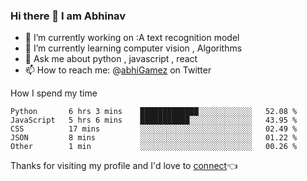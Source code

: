 ### Hi there 👋 I am Abhinav


 - 🔭 I’m currently working on :A text recognition model
 - 🌱 I’m currently learning computer vision , Algorithms
 - 💬 Ask me about python , javascript , react 
 - 📫 How to reach me: @[abhiGamez](https://twitter.com/abhiGamez) on Twitter
 
 How I spend my time

<!--START_SECTION:waka-->
```text
Python       6 hrs 3 mins    █████████████░░░░░░░░░░░░   52.08 % 
JavaScript   5 hrs 6 mins    ███████████░░░░░░░░░░░░░░   43.95 % 
CSS          17 mins         ░░░░░░░░░░░░░░░░░░░░░░░░░   02.49 % 
JSON         8 mins          ░░░░░░░░░░░░░░░░░░░░░░░░░   01.22 % 
Other        1 min           ░░░░░░░░░░░░░░░░░░░░░░░░░   00.26 %
```
<!--END_SECTION:waka-->


Thanks for visiting my profile and I'd love to [connect](https://www.linkedin.com/in/abhinav-t-b-226172190/)👈


